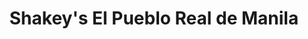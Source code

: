 ---
addr: ' El Pueblo Real de Manila'
city: Pasig
country: Philippines
description: "El Pueblo Real de Manila (at Do\xF1a Julia Vargas Ave. & Ruby Rd.) Pasig
  City Pasig"
id: 4c5bd1b7d25320a18589c17a
lat: 14.584645931993414
lng: 121.06095384841682
title: Shakey's El Pueblo Real de Manila
venue: Shakey's
---